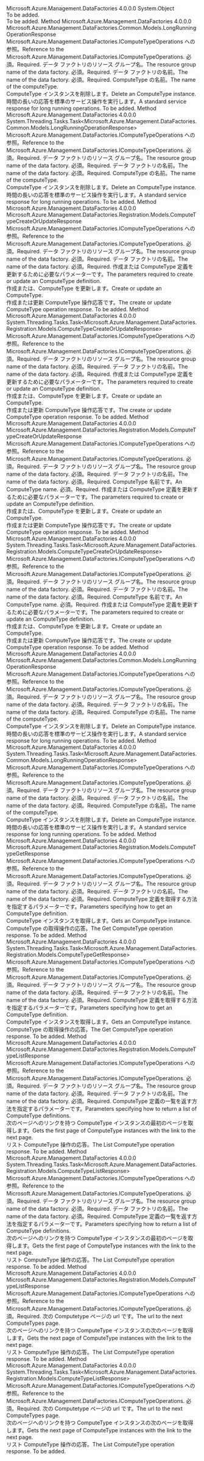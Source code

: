 <Type Name="ComputeTypeOperationsExtensions" FullName="Microsoft.Azure.Management.DataFactories.ComputeTypeOperationsExtensions">
  <TypeSignature Language="C#" Value="public static class ComputeTypeOperationsExtensions" />
  <TypeSignature Language="ILAsm" Value=".class public auto ansi abstract sealed beforefieldinit ComputeTypeOperationsExtensions extends System.Object" />
  <TypeSignature Language="DocId" Value="T:Microsoft.Azure.Management.DataFactories.ComputeTypeOperationsExtensions" />
  <TypeSignature Language="VB.NET" Value="Public Module ComputeTypeOperationsExtensions" />
  <TypeSignature Language="F#" Value="type ComputeTypeOperationsExtensions = class" />
  <AssemblyInfo>
    <AssemblyName>Microsoft.Azure.Management.DataFactories</AssemblyName>
    <AssemblyVersion>4.0.0.0</AssemblyVersion>
  </AssemblyInfo>
  <Base>
    <BaseTypeName>System.Object</BaseTypeName>
  </Base>
  <Interfaces />
  <Docs>
    <summary>To be added.</summary>
    <remarks>To be added.</remarks>
  </Docs>
  <Members>
    <Member MemberName="BeginDelete">
      <MemberSignature Language="C#" Value="public static Microsoft.Azure.Management.DataFactories.Common.Models.LongRunningOperationResponse BeginDelete (this Microsoft.Azure.Management.DataFactories.IComputeTypeOperations operations, string resourceGroupName, string dataFactoryName, string computeTypeName);" />
      <MemberSignature Language="ILAsm" Value=".method public static hidebysig class Microsoft.Azure.Management.DataFactories.Common.Models.LongRunningOperationResponse BeginDelete(class Microsoft.Azure.Management.DataFactories.IComputeTypeOperations operations, string resourceGroupName, string dataFactoryName, string computeTypeName) cil managed" />
      <MemberSignature Language="DocId" Value="M:Microsoft.Azure.Management.DataFactories.ComputeTypeOperationsExtensions.BeginDelete(Microsoft.Azure.Management.DataFactories.IComputeTypeOperations,System.String,System.String,System.String)" />
      <MemberSignature Language="VB.NET" Value="&lt;Extension()&gt;&#xA;Public Function BeginDelete (operations As IComputeTypeOperations, resourceGroupName As String, dataFactoryName As String, computeTypeName As String) As LongRunningOperationResponse" />
      <MemberSignature Language="F#" Value="static member BeginDelete : Microsoft.Azure.Management.DataFactories.IComputeTypeOperations * string * string * string -&gt; Microsoft.Azure.Management.DataFactories.Common.Models.LongRunningOperationResponse" Usage="Microsoft.Azure.Management.DataFactories.ComputeTypeOperationsExtensions.BeginDelete (operations, resourceGroupName, dataFactoryName, computeTypeName)" />
      <MemberType>Method</MemberType>
      <AssemblyInfo>
        <AssemblyName>Microsoft.Azure.Management.DataFactories</AssemblyName>
        <AssemblyVersion>4.0.0.0</AssemblyVersion>
      </AssemblyInfo>
      <ReturnValue>
        <ReturnType>Microsoft.Azure.Management.DataFactories.Common.Models.LongRunningOperationResponse</ReturnType>
      </ReturnValue>
      <Parameters>
        <Parameter Name="operations" Type="Microsoft.Azure.Management.DataFactories.IComputeTypeOperations" RefType="this" />
        <Parameter Name="resourceGroupName" Type="System.String" />
        <Parameter Name="dataFactoryName" Type="System.String" />
        <Parameter Name="computeTypeName" Type="System.String" />
      </Parameters>
      <Docs>
        <param name="operations">
            <span data-ttu-id="143b9-101">Microsoft.Azure.Management.DataFactories.IComputeTypeOperations への参照。</span><span class="sxs-lookup"><span data-stu-id="143b9-101">Reference to the Microsoft.Azure.Management.DataFactories.IComputeTypeOperations.</span></span>
            </param>
        <param name="resourceGroupName">
            <span data-ttu-id="143b9-102">必須。</span><span class="sxs-lookup"><span data-stu-id="143b9-102">Required.</span></span> <span data-ttu-id="143b9-103">データ ファクトリのリソース グループ名。</span><span class="sxs-lookup"><span data-stu-id="143b9-103">The resource group name of the data factory.</span></span>
            </param>
        <param name="dataFactoryName">
            <span data-ttu-id="143b9-104">必須。</span><span class="sxs-lookup"><span data-stu-id="143b9-104">Required.</span></span> <span data-ttu-id="143b9-105">データ ファクトリの名前。</span><span class="sxs-lookup"><span data-stu-id="143b9-105">The name of the data factory.</span></span>
            </param>
        <param name="computeTypeName">
            <span data-ttu-id="143b9-106">必須。</span><span class="sxs-lookup"><span data-stu-id="143b9-106">Required.</span></span> <span data-ttu-id="143b9-107">ComputeType の名前。</span><span class="sxs-lookup"><span data-stu-id="143b9-107">The name of the computeType.</span></span>
            </param>
        <summary>
            <span data-ttu-id="143b9-108">ComputeType インスタンスを削除します。</span><span class="sxs-lookup"><span data-stu-id="143b9-108">Delete an ComputeType instance.</span></span>
            </summary>
        <returns>
            <span data-ttu-id="143b9-109">時間の長いの応答を標準のサービス操作を実行します。</span><span class="sxs-lookup"><span data-stu-id="143b9-109">A standard service response for long running operations.</span></span>
            </returns>
        <remarks>To be added.</remarks>
      </Docs>
    </Member>
    <Member MemberName="BeginDeleteAsync">
      <MemberSignature Language="C#" Value="public static System.Threading.Tasks.Task&lt;Microsoft.Azure.Management.DataFactories.Common.Models.LongRunningOperationResponse&gt; BeginDeleteAsync (this Microsoft.Azure.Management.DataFactories.IComputeTypeOperations operations, string resourceGroupName, string dataFactoryName, string computeTypeName);" />
      <MemberSignature Language="ILAsm" Value=".method public static hidebysig class System.Threading.Tasks.Task`1&lt;class Microsoft.Azure.Management.DataFactories.Common.Models.LongRunningOperationResponse&gt; BeginDeleteAsync(class Microsoft.Azure.Management.DataFactories.IComputeTypeOperations operations, string resourceGroupName, string dataFactoryName, string computeTypeName) cil managed" />
      <MemberSignature Language="DocId" Value="M:Microsoft.Azure.Management.DataFactories.ComputeTypeOperationsExtensions.BeginDeleteAsync(Microsoft.Azure.Management.DataFactories.IComputeTypeOperations,System.String,System.String,System.String)" />
      <MemberSignature Language="VB.NET" Value="&lt;Extension()&gt;&#xA;Public Function BeginDeleteAsync (operations As IComputeTypeOperations, resourceGroupName As String, dataFactoryName As String, computeTypeName As String) As Task(Of LongRunningOperationResponse)" />
      <MemberSignature Language="F#" Value="static member BeginDeleteAsync : Microsoft.Azure.Management.DataFactories.IComputeTypeOperations * string * string * string -&gt; System.Threading.Tasks.Task&lt;Microsoft.Azure.Management.DataFactories.Common.Models.LongRunningOperationResponse&gt;" Usage="Microsoft.Azure.Management.DataFactories.ComputeTypeOperationsExtensions.BeginDeleteAsync (operations, resourceGroupName, dataFactoryName, computeTypeName)" />
      <MemberType>Method</MemberType>
      <AssemblyInfo>
        <AssemblyName>Microsoft.Azure.Management.DataFactories</AssemblyName>
        <AssemblyVersion>4.0.0.0</AssemblyVersion>
      </AssemblyInfo>
      <ReturnValue>
        <ReturnType>System.Threading.Tasks.Task&lt;Microsoft.Azure.Management.DataFactories.Common.Models.LongRunningOperationResponse&gt;</ReturnType>
      </ReturnValue>
      <Parameters>
        <Parameter Name="operations" Type="Microsoft.Azure.Management.DataFactories.IComputeTypeOperations" RefType="this" />
        <Parameter Name="resourceGroupName" Type="System.String" />
        <Parameter Name="dataFactoryName" Type="System.String" />
        <Parameter Name="computeTypeName" Type="System.String" />
      </Parameters>
      <Docs>
        <param name="operations">
            <span data-ttu-id="143b9-110">Microsoft.Azure.Management.DataFactories.IComputeTypeOperations への参照。</span><span class="sxs-lookup"><span data-stu-id="143b9-110">Reference to the Microsoft.Azure.Management.DataFactories.IComputeTypeOperations.</span></span>
            </param>
        <param name="resourceGroupName">
            <span data-ttu-id="143b9-111">必須。</span><span class="sxs-lookup"><span data-stu-id="143b9-111">Required.</span></span> <span data-ttu-id="143b9-112">データ ファクトリのリソース グループ名。</span><span class="sxs-lookup"><span data-stu-id="143b9-112">The resource group name of the data factory.</span></span>
            </param>
        <param name="dataFactoryName">
            <span data-ttu-id="143b9-113">必須。</span><span class="sxs-lookup"><span data-stu-id="143b9-113">Required.</span></span> <span data-ttu-id="143b9-114">データ ファクトリの名前。</span><span class="sxs-lookup"><span data-stu-id="143b9-114">The name of the data factory.</span></span>
            </param>
        <param name="computeTypeName">
            <span data-ttu-id="143b9-115">必須。</span><span class="sxs-lookup"><span data-stu-id="143b9-115">Required.</span></span> <span data-ttu-id="143b9-116">ComputeType の名前。</span><span class="sxs-lookup"><span data-stu-id="143b9-116">The name of the computeType.</span></span>
            </param>
        <summary>
            <span data-ttu-id="143b9-117">ComputeType インスタンスを削除します。</span><span class="sxs-lookup"><span data-stu-id="143b9-117">Delete an ComputeType instance.</span></span>
            </summary>
        <returns>
            <span data-ttu-id="143b9-118">時間の長いの応答を標準のサービス操作を実行します。</span><span class="sxs-lookup"><span data-stu-id="143b9-118">A standard service response for long running operations.</span></span>
            </returns>
        <remarks>To be added.</remarks>
      </Docs>
    </Member>
    <Member MemberName="CreateOrUpdate">
      <MemberSignature Language="C#" Value="public static Microsoft.Azure.Management.DataFactories.Registration.Models.ComputeTypeCreateOrUpdateResponse CreateOrUpdate (this Microsoft.Azure.Management.DataFactories.IComputeTypeOperations operations, string resourceGroupName, string dataFactoryName, Microsoft.Azure.Management.DataFactories.Registration.Models.ComputeTypeCreateOrUpdateParameters parameters);" />
      <MemberSignature Language="ILAsm" Value=".method public static hidebysig class Microsoft.Azure.Management.DataFactories.Registration.Models.ComputeTypeCreateOrUpdateResponse CreateOrUpdate(class Microsoft.Azure.Management.DataFactories.IComputeTypeOperations operations, string resourceGroupName, string dataFactoryName, class Microsoft.Azure.Management.DataFactories.Registration.Models.ComputeTypeCreateOrUpdateParameters parameters) cil managed" />
      <MemberSignature Language="DocId" Value="M:Microsoft.Azure.Management.DataFactories.ComputeTypeOperationsExtensions.CreateOrUpdate(Microsoft.Azure.Management.DataFactories.IComputeTypeOperations,System.String,System.String,Microsoft.Azure.Management.DataFactories.Registration.Models.ComputeTypeCreateOrUpdateParameters)" />
      <MemberSignature Language="VB.NET" Value="&lt;Extension()&gt;&#xA;Public Function CreateOrUpdate (operations As IComputeTypeOperations, resourceGroupName As String, dataFactoryName As String, parameters As ComputeTypeCreateOrUpdateParameters) As ComputeTypeCreateOrUpdateResponse" />
      <MemberSignature Language="F#" Value="static member CreateOrUpdate : Microsoft.Azure.Management.DataFactories.IComputeTypeOperations * string * string * Microsoft.Azure.Management.DataFactories.Registration.Models.ComputeTypeCreateOrUpdateParameters -&gt; Microsoft.Azure.Management.DataFactories.Registration.Models.ComputeTypeCreateOrUpdateResponse" Usage="Microsoft.Azure.Management.DataFactories.ComputeTypeOperationsExtensions.CreateOrUpdate (operations, resourceGroupName, dataFactoryName, parameters)" />
      <MemberType>Method</MemberType>
      <AssemblyInfo>
        <AssemblyName>Microsoft.Azure.Management.DataFactories</AssemblyName>
        <AssemblyVersion>4.0.0.0</AssemblyVersion>
      </AssemblyInfo>
      <ReturnValue>
        <ReturnType>Microsoft.Azure.Management.DataFactories.Registration.Models.ComputeTypeCreateOrUpdateResponse</ReturnType>
      </ReturnValue>
      <Parameters>
        <Parameter Name="operations" Type="Microsoft.Azure.Management.DataFactories.IComputeTypeOperations" RefType="this" />
        <Parameter Name="resourceGroupName" Type="System.String" />
        <Parameter Name="dataFactoryName" Type="System.String" />
        <Parameter Name="parameters" Type="Microsoft.Azure.Management.DataFactories.Registration.Models.ComputeTypeCreateOrUpdateParameters" />
      </Parameters>
      <Docs>
        <param name="operations">
            <span data-ttu-id="143b9-119">Microsoft.Azure.Management.DataFactories.IComputeTypeOperations への参照。</span><span class="sxs-lookup"><span data-stu-id="143b9-119">Reference to the Microsoft.Azure.Management.DataFactories.IComputeTypeOperations.</span></span>
            </param>
        <param name="resourceGroupName">
            <span data-ttu-id="143b9-120">必須。</span><span class="sxs-lookup"><span data-stu-id="143b9-120">Required.</span></span> <span data-ttu-id="143b9-121">データ ファクトリのリソース グループ名。</span><span class="sxs-lookup"><span data-stu-id="143b9-121">The resource group name of the data factory.</span></span>
            </param>
        <param name="dataFactoryName">
            <span data-ttu-id="143b9-122">必須。</span><span class="sxs-lookup"><span data-stu-id="143b9-122">Required.</span></span> <span data-ttu-id="143b9-123">データ ファクトリの名前。</span><span class="sxs-lookup"><span data-stu-id="143b9-123">The name of the data factory.</span></span>
            </param>
        <param name="parameters">
            <span data-ttu-id="143b9-124">必須。</span><span class="sxs-lookup"><span data-stu-id="143b9-124">Required.</span></span> <span data-ttu-id="143b9-125">作成または ComputeType 定義を更新するために必要なパラメーターです。</span><span class="sxs-lookup"><span data-stu-id="143b9-125">The parameters required to create or update an ComputeType definition.</span></span>
            </param>
        <summary>
            <span data-ttu-id="143b9-126">作成または、ComputeType を更新します。</span><span class="sxs-lookup"><span data-stu-id="143b9-126">Create or update an ComputeType.</span></span>
            </summary>
        <returns>
            <span data-ttu-id="143b9-127">作成または更新 ComputeType 操作応答です。</span><span class="sxs-lookup"><span data-stu-id="143b9-127">The create or update ComputeType operation response.</span></span>
            </returns>
        <remarks>To be added.</remarks>
      </Docs>
    </Member>
    <Member MemberName="CreateOrUpdateAsync">
      <MemberSignature Language="C#" Value="public static System.Threading.Tasks.Task&lt;Microsoft.Azure.Management.DataFactories.Registration.Models.ComputeTypeCreateOrUpdateResponse&gt; CreateOrUpdateAsync (this Microsoft.Azure.Management.DataFactories.IComputeTypeOperations operations, string resourceGroupName, string dataFactoryName, Microsoft.Azure.Management.DataFactories.Registration.Models.ComputeTypeCreateOrUpdateParameters parameters);" />
      <MemberSignature Language="ILAsm" Value=".method public static hidebysig class System.Threading.Tasks.Task`1&lt;class Microsoft.Azure.Management.DataFactories.Registration.Models.ComputeTypeCreateOrUpdateResponse&gt; CreateOrUpdateAsync(class Microsoft.Azure.Management.DataFactories.IComputeTypeOperations operations, string resourceGroupName, string dataFactoryName, class Microsoft.Azure.Management.DataFactories.Registration.Models.ComputeTypeCreateOrUpdateParameters parameters) cil managed" />
      <MemberSignature Language="DocId" Value="M:Microsoft.Azure.Management.DataFactories.ComputeTypeOperationsExtensions.CreateOrUpdateAsync(Microsoft.Azure.Management.DataFactories.IComputeTypeOperations,System.String,System.String,Microsoft.Azure.Management.DataFactories.Registration.Models.ComputeTypeCreateOrUpdateParameters)" />
      <MemberSignature Language="VB.NET" Value="&lt;Extension()&gt;&#xA;Public Function CreateOrUpdateAsync (operations As IComputeTypeOperations, resourceGroupName As String, dataFactoryName As String, parameters As ComputeTypeCreateOrUpdateParameters) As Task(Of ComputeTypeCreateOrUpdateResponse)" />
      <MemberSignature Language="F#" Value="static member CreateOrUpdateAsync : Microsoft.Azure.Management.DataFactories.IComputeTypeOperations * string * string * Microsoft.Azure.Management.DataFactories.Registration.Models.ComputeTypeCreateOrUpdateParameters -&gt; System.Threading.Tasks.Task&lt;Microsoft.Azure.Management.DataFactories.Registration.Models.ComputeTypeCreateOrUpdateResponse&gt;" Usage="Microsoft.Azure.Management.DataFactories.ComputeTypeOperationsExtensions.CreateOrUpdateAsync (operations, resourceGroupName, dataFactoryName, parameters)" />
      <MemberType>Method</MemberType>
      <AssemblyInfo>
        <AssemblyName>Microsoft.Azure.Management.DataFactories</AssemblyName>
        <AssemblyVersion>4.0.0.0</AssemblyVersion>
      </AssemblyInfo>
      <ReturnValue>
        <ReturnType>System.Threading.Tasks.Task&lt;Microsoft.Azure.Management.DataFactories.Registration.Models.ComputeTypeCreateOrUpdateResponse&gt;</ReturnType>
      </ReturnValue>
      <Parameters>
        <Parameter Name="operations" Type="Microsoft.Azure.Management.DataFactories.IComputeTypeOperations" RefType="this" />
        <Parameter Name="resourceGroupName" Type="System.String" />
        <Parameter Name="dataFactoryName" Type="System.String" />
        <Parameter Name="parameters" Type="Microsoft.Azure.Management.DataFactories.Registration.Models.ComputeTypeCreateOrUpdateParameters" />
      </Parameters>
      <Docs>
        <param name="operations">
            <span data-ttu-id="143b9-128">Microsoft.Azure.Management.DataFactories.IComputeTypeOperations への参照。</span><span class="sxs-lookup"><span data-stu-id="143b9-128">Reference to the Microsoft.Azure.Management.DataFactories.IComputeTypeOperations.</span></span>
            </param>
        <param name="resourceGroupName">
            <span data-ttu-id="143b9-129">必須。</span><span class="sxs-lookup"><span data-stu-id="143b9-129">Required.</span></span> <span data-ttu-id="143b9-130">データ ファクトリのリソース グループ名。</span><span class="sxs-lookup"><span data-stu-id="143b9-130">The resource group name of the data factory.</span></span>
            </param>
        <param name="dataFactoryName">
            <span data-ttu-id="143b9-131">必須。</span><span class="sxs-lookup"><span data-stu-id="143b9-131">Required.</span></span> <span data-ttu-id="143b9-132">データ ファクトリの名前。</span><span class="sxs-lookup"><span data-stu-id="143b9-132">The name of the data factory.</span></span>
            </param>
        <param name="parameters">
            <span data-ttu-id="143b9-133">必須。</span><span class="sxs-lookup"><span data-stu-id="143b9-133">Required.</span></span> <span data-ttu-id="143b9-134">作成または ComputeType 定義を更新するために必要なパラメーターです。</span><span class="sxs-lookup"><span data-stu-id="143b9-134">The parameters required to create or update an ComputeType definition.</span></span>
            </param>
        <summary>
            <span data-ttu-id="143b9-135">作成または、ComputeType を更新します。</span><span class="sxs-lookup"><span data-stu-id="143b9-135">Create or update an ComputeType.</span></span>
            </summary>
        <returns>
            <span data-ttu-id="143b9-136">作成または更新 ComputeType 操作応答です。</span><span class="sxs-lookup"><span data-stu-id="143b9-136">The create or update ComputeType operation response.</span></span>
            </returns>
        <remarks>To be added.</remarks>
      </Docs>
    </Member>
    <Member MemberName="CreateOrUpdateWithRawJsonContent">
      <MemberSignature Language="C#" Value="public static Microsoft.Azure.Management.DataFactories.Registration.Models.ComputeTypeCreateOrUpdateResponse CreateOrUpdateWithRawJsonContent (this Microsoft.Azure.Management.DataFactories.IComputeTypeOperations operations, string resourceGroupName, string dataFactoryName, string computeTypeName, Microsoft.Azure.Management.DataFactories.Registration.Models.ComputeTypeCreateOrUpdateWithRawJsonContentParameters parameters);" />
      <MemberSignature Language="ILAsm" Value=".method public static hidebysig class Microsoft.Azure.Management.DataFactories.Registration.Models.ComputeTypeCreateOrUpdateResponse CreateOrUpdateWithRawJsonContent(class Microsoft.Azure.Management.DataFactories.IComputeTypeOperations operations, string resourceGroupName, string dataFactoryName, string computeTypeName, class Microsoft.Azure.Management.DataFactories.Registration.Models.ComputeTypeCreateOrUpdateWithRawJsonContentParameters parameters) cil managed" />
      <MemberSignature Language="DocId" Value="M:Microsoft.Azure.Management.DataFactories.ComputeTypeOperationsExtensions.CreateOrUpdateWithRawJsonContent(Microsoft.Azure.Management.DataFactories.IComputeTypeOperations,System.String,System.String,System.String,Microsoft.Azure.Management.DataFactories.Registration.Models.ComputeTypeCreateOrUpdateWithRawJsonContentParameters)" />
      <MemberSignature Language="VB.NET" Value="&lt;Extension()&gt;&#xA;Public Function CreateOrUpdateWithRawJsonContent (operations As IComputeTypeOperations, resourceGroupName As String, dataFactoryName As String, computeTypeName As String, parameters As ComputeTypeCreateOrUpdateWithRawJsonContentParameters) As ComputeTypeCreateOrUpdateResponse" />
      <MemberSignature Language="F#" Value="static member CreateOrUpdateWithRawJsonContent : Microsoft.Azure.Management.DataFactories.IComputeTypeOperations * string * string * string * Microsoft.Azure.Management.DataFactories.Registration.Models.ComputeTypeCreateOrUpdateWithRawJsonContentParameters -&gt; Microsoft.Azure.Management.DataFactories.Registration.Models.ComputeTypeCreateOrUpdateResponse" Usage="Microsoft.Azure.Management.DataFactories.ComputeTypeOperationsExtensions.CreateOrUpdateWithRawJsonContent (operations, resourceGroupName, dataFactoryName, computeTypeName, parameters)" />
      <MemberType>Method</MemberType>
      <AssemblyInfo>
        <AssemblyName>Microsoft.Azure.Management.DataFactories</AssemblyName>
        <AssemblyVersion>4.0.0.0</AssemblyVersion>
      </AssemblyInfo>
      <ReturnValue>
        <ReturnType>Microsoft.Azure.Management.DataFactories.Registration.Models.ComputeTypeCreateOrUpdateResponse</ReturnType>
      </ReturnValue>
      <Parameters>
        <Parameter Name="operations" Type="Microsoft.Azure.Management.DataFactories.IComputeTypeOperations" RefType="this" />
        <Parameter Name="resourceGroupName" Type="System.String" />
        <Parameter Name="dataFactoryName" Type="System.String" />
        <Parameter Name="computeTypeName" Type="System.String" />
        <Parameter Name="parameters" Type="Microsoft.Azure.Management.DataFactories.Registration.Models.ComputeTypeCreateOrUpdateWithRawJsonContentParameters" />
      </Parameters>
      <Docs>
        <param name="operations">
            <span data-ttu-id="143b9-137">Microsoft.Azure.Management.DataFactories.IComputeTypeOperations への参照。</span><span class="sxs-lookup"><span data-stu-id="143b9-137">Reference to the Microsoft.Azure.Management.DataFactories.IComputeTypeOperations.</span></span>
            </param>
        <param name="resourceGroupName">
            <span data-ttu-id="143b9-138">必須。</span><span class="sxs-lookup"><span data-stu-id="143b9-138">Required.</span></span> <span data-ttu-id="143b9-139">データ ファクトリのリソース グループ名。</span><span class="sxs-lookup"><span data-stu-id="143b9-139">The resource group name of the data factory.</span></span>
            </param>
        <param name="dataFactoryName">
            <span data-ttu-id="143b9-140">必須。</span><span class="sxs-lookup"><span data-stu-id="143b9-140">Required.</span></span> <span data-ttu-id="143b9-141">データ ファクトリの名前。</span><span class="sxs-lookup"><span data-stu-id="143b9-141">The name of the data factory.</span></span>
            </param>
        <param name="computeTypeName">
            <span data-ttu-id="143b9-142">必須。</span><span class="sxs-lookup"><span data-stu-id="143b9-142">Required.</span></span> <span data-ttu-id="143b9-143">ComputeType 名前です。</span><span class="sxs-lookup"><span data-stu-id="143b9-143">An ComputeType name.</span></span>
            </param>
        <param name="parameters">
            <span data-ttu-id="143b9-144">必須。</span><span class="sxs-lookup"><span data-stu-id="143b9-144">Required.</span></span> <span data-ttu-id="143b9-145">作成または ComputeType 定義を更新するために必要なパラメーターです。</span><span class="sxs-lookup"><span data-stu-id="143b9-145">The parameters required to create or update an ComputeType definition.</span></span>
            </param>
        <summary>
            <span data-ttu-id="143b9-146">作成または、ComputeType を更新します。</span><span class="sxs-lookup"><span data-stu-id="143b9-146">Create or update an ComputeType.</span></span>
            </summary>
        <returns>
            <span data-ttu-id="143b9-147">作成または更新 ComputeType 操作応答です。</span><span class="sxs-lookup"><span data-stu-id="143b9-147">The create or update ComputeType operation response.</span></span>
            </returns>
        <remarks>To be added.</remarks>
      </Docs>
    </Member>
    <Member MemberName="CreateOrUpdateWithRawJsonContentAsync">
      <MemberSignature Language="C#" Value="public static System.Threading.Tasks.Task&lt;Microsoft.Azure.Management.DataFactories.Registration.Models.ComputeTypeCreateOrUpdateResponse&gt; CreateOrUpdateWithRawJsonContentAsync (this Microsoft.Azure.Management.DataFactories.IComputeTypeOperations operations, string resourceGroupName, string dataFactoryName, string computeTypeName, Microsoft.Azure.Management.DataFactories.Registration.Models.ComputeTypeCreateOrUpdateWithRawJsonContentParameters parameters);" />
      <MemberSignature Language="ILAsm" Value=".method public static hidebysig class System.Threading.Tasks.Task`1&lt;class Microsoft.Azure.Management.DataFactories.Registration.Models.ComputeTypeCreateOrUpdateResponse&gt; CreateOrUpdateWithRawJsonContentAsync(class Microsoft.Azure.Management.DataFactories.IComputeTypeOperations operations, string resourceGroupName, string dataFactoryName, string computeTypeName, class Microsoft.Azure.Management.DataFactories.Registration.Models.ComputeTypeCreateOrUpdateWithRawJsonContentParameters parameters) cil managed" />
      <MemberSignature Language="DocId" Value="M:Microsoft.Azure.Management.DataFactories.ComputeTypeOperationsExtensions.CreateOrUpdateWithRawJsonContentAsync(Microsoft.Azure.Management.DataFactories.IComputeTypeOperations,System.String,System.String,System.String,Microsoft.Azure.Management.DataFactories.Registration.Models.ComputeTypeCreateOrUpdateWithRawJsonContentParameters)" />
      <MemberSignature Language="VB.NET" Value="&lt;Extension()&gt;&#xA;Public Function CreateOrUpdateWithRawJsonContentAsync (operations As IComputeTypeOperations, resourceGroupName As String, dataFactoryName As String, computeTypeName As String, parameters As ComputeTypeCreateOrUpdateWithRawJsonContentParameters) As Task(Of ComputeTypeCreateOrUpdateResponse)" />
      <MemberSignature Language="F#" Value="static member CreateOrUpdateWithRawJsonContentAsync : Microsoft.Azure.Management.DataFactories.IComputeTypeOperations * string * string * string * Microsoft.Azure.Management.DataFactories.Registration.Models.ComputeTypeCreateOrUpdateWithRawJsonContentParameters -&gt; System.Threading.Tasks.Task&lt;Microsoft.Azure.Management.DataFactories.Registration.Models.ComputeTypeCreateOrUpdateResponse&gt;" Usage="Microsoft.Azure.Management.DataFactories.ComputeTypeOperationsExtensions.CreateOrUpdateWithRawJsonContentAsync (operations, resourceGroupName, dataFactoryName, computeTypeName, parameters)" />
      <MemberType>Method</MemberType>
      <AssemblyInfo>
        <AssemblyName>Microsoft.Azure.Management.DataFactories</AssemblyName>
        <AssemblyVersion>4.0.0.0</AssemblyVersion>
      </AssemblyInfo>
      <ReturnValue>
        <ReturnType>System.Threading.Tasks.Task&lt;Microsoft.Azure.Management.DataFactories.Registration.Models.ComputeTypeCreateOrUpdateResponse&gt;</ReturnType>
      </ReturnValue>
      <Parameters>
        <Parameter Name="operations" Type="Microsoft.Azure.Management.DataFactories.IComputeTypeOperations" RefType="this" />
        <Parameter Name="resourceGroupName" Type="System.String" />
        <Parameter Name="dataFactoryName" Type="System.String" />
        <Parameter Name="computeTypeName" Type="System.String" />
        <Parameter Name="parameters" Type="Microsoft.Azure.Management.DataFactories.Registration.Models.ComputeTypeCreateOrUpdateWithRawJsonContentParameters" />
      </Parameters>
      <Docs>
        <param name="operations">
            <span data-ttu-id="143b9-148">Microsoft.Azure.Management.DataFactories.IComputeTypeOperations への参照。</span><span class="sxs-lookup"><span data-stu-id="143b9-148">Reference to the Microsoft.Azure.Management.DataFactories.IComputeTypeOperations.</span></span>
            </param>
        <param name="resourceGroupName">
            <span data-ttu-id="143b9-149">必須。</span><span class="sxs-lookup"><span data-stu-id="143b9-149">Required.</span></span> <span data-ttu-id="143b9-150">データ ファクトリのリソース グループ名。</span><span class="sxs-lookup"><span data-stu-id="143b9-150">The resource group name of the data factory.</span></span>
            </param>
        <param name="dataFactoryName">
            <span data-ttu-id="143b9-151">必須。</span><span class="sxs-lookup"><span data-stu-id="143b9-151">Required.</span></span> <span data-ttu-id="143b9-152">データ ファクトリの名前。</span><span class="sxs-lookup"><span data-stu-id="143b9-152">The name of the data factory.</span></span>
            </param>
        <param name="computeTypeName">
            <span data-ttu-id="143b9-153">必須。</span><span class="sxs-lookup"><span data-stu-id="143b9-153">Required.</span></span> <span data-ttu-id="143b9-154">ComputeType 名前です。</span><span class="sxs-lookup"><span data-stu-id="143b9-154">An ComputeType name.</span></span>
            </param>
        <param name="parameters">
            <span data-ttu-id="143b9-155">必須。</span><span class="sxs-lookup"><span data-stu-id="143b9-155">Required.</span></span> <span data-ttu-id="143b9-156">作成または ComputeType 定義を更新するために必要なパラメーターです。</span><span class="sxs-lookup"><span data-stu-id="143b9-156">The parameters required to create or update an ComputeType definition.</span></span>
            </param>
        <summary>
            <span data-ttu-id="143b9-157">作成または、ComputeType を更新します。</span><span class="sxs-lookup"><span data-stu-id="143b9-157">Create or update an ComputeType.</span></span>
            </summary>
        <returns>
            <span data-ttu-id="143b9-158">作成または更新 ComputeType 操作応答です。</span><span class="sxs-lookup"><span data-stu-id="143b9-158">The create or update ComputeType operation response.</span></span>
            </returns>
        <remarks>To be added.</remarks>
      </Docs>
    </Member>
    <Member MemberName="Delete">
      <MemberSignature Language="C#" Value="public static Microsoft.Azure.Management.DataFactories.Common.Models.LongRunningOperationResponse Delete (this Microsoft.Azure.Management.DataFactories.IComputeTypeOperations operations, string resourceGroupName, string dataFactoryName, string computeTypeName);" />
      <MemberSignature Language="ILAsm" Value=".method public static hidebysig class Microsoft.Azure.Management.DataFactories.Common.Models.LongRunningOperationResponse Delete(class Microsoft.Azure.Management.DataFactories.IComputeTypeOperations operations, string resourceGroupName, string dataFactoryName, string computeTypeName) cil managed" />
      <MemberSignature Language="DocId" Value="M:Microsoft.Azure.Management.DataFactories.ComputeTypeOperationsExtensions.Delete(Microsoft.Azure.Management.DataFactories.IComputeTypeOperations,System.String,System.String,System.String)" />
      <MemberSignature Language="VB.NET" Value="&lt;Extension()&gt;&#xA;Public Function Delete (operations As IComputeTypeOperations, resourceGroupName As String, dataFactoryName As String, computeTypeName As String) As LongRunningOperationResponse" />
      <MemberSignature Language="F#" Value="static member Delete : Microsoft.Azure.Management.DataFactories.IComputeTypeOperations * string * string * string -&gt; Microsoft.Azure.Management.DataFactories.Common.Models.LongRunningOperationResponse" Usage="Microsoft.Azure.Management.DataFactories.ComputeTypeOperationsExtensions.Delete (operations, resourceGroupName, dataFactoryName, computeTypeName)" />
      <MemberType>Method</MemberType>
      <AssemblyInfo>
        <AssemblyName>Microsoft.Azure.Management.DataFactories</AssemblyName>
        <AssemblyVersion>4.0.0.0</AssemblyVersion>
      </AssemblyInfo>
      <ReturnValue>
        <ReturnType>Microsoft.Azure.Management.DataFactories.Common.Models.LongRunningOperationResponse</ReturnType>
      </ReturnValue>
      <Parameters>
        <Parameter Name="operations" Type="Microsoft.Azure.Management.DataFactories.IComputeTypeOperations" RefType="this" />
        <Parameter Name="resourceGroupName" Type="System.String" />
        <Parameter Name="dataFactoryName" Type="System.String" />
        <Parameter Name="computeTypeName" Type="System.String" />
      </Parameters>
      <Docs>
        <param name="operations">
            <span data-ttu-id="143b9-159">Microsoft.Azure.Management.DataFactories.IComputeTypeOperations への参照。</span><span class="sxs-lookup"><span data-stu-id="143b9-159">Reference to the Microsoft.Azure.Management.DataFactories.IComputeTypeOperations.</span></span>
            </param>
        <param name="resourceGroupName">
            <span data-ttu-id="143b9-160">必須。</span><span class="sxs-lookup"><span data-stu-id="143b9-160">Required.</span></span> <span data-ttu-id="143b9-161">データ ファクトリのリソース グループ名。</span><span class="sxs-lookup"><span data-stu-id="143b9-161">The resource group name of the data factory.</span></span>
            </param>
        <param name="dataFactoryName">
            <span data-ttu-id="143b9-162">必須。</span><span class="sxs-lookup"><span data-stu-id="143b9-162">Required.</span></span> <span data-ttu-id="143b9-163">データ ファクトリの名前。</span><span class="sxs-lookup"><span data-stu-id="143b9-163">The name of the data factory.</span></span>
            </param>
        <param name="computeTypeName">
            <span data-ttu-id="143b9-164">必須。</span><span class="sxs-lookup"><span data-stu-id="143b9-164">Required.</span></span> <span data-ttu-id="143b9-165">ComputeType の名前。</span><span class="sxs-lookup"><span data-stu-id="143b9-165">The name of the computeType.</span></span>
            </param>
        <summary>
            <span data-ttu-id="143b9-166">ComputeType インスタンスを削除します。</span><span class="sxs-lookup"><span data-stu-id="143b9-166">Delete an ComputeType instance.</span></span>
            </summary>
        <returns>
            <span data-ttu-id="143b9-167">時間の長いの応答を標準のサービス操作を実行します。</span><span class="sxs-lookup"><span data-stu-id="143b9-167">A standard service response for long running operations.</span></span>
            </returns>
        <remarks>To be added.</remarks>
      </Docs>
    </Member>
    <Member MemberName="DeleteAsync">
      <MemberSignature Language="C#" Value="public static System.Threading.Tasks.Task&lt;Microsoft.Azure.Management.DataFactories.Common.Models.LongRunningOperationResponse&gt; DeleteAsync (this Microsoft.Azure.Management.DataFactories.IComputeTypeOperations operations, string resourceGroupName, string dataFactoryName, string computeTypeName);" />
      <MemberSignature Language="ILAsm" Value=".method public static hidebysig class System.Threading.Tasks.Task`1&lt;class Microsoft.Azure.Management.DataFactories.Common.Models.LongRunningOperationResponse&gt; DeleteAsync(class Microsoft.Azure.Management.DataFactories.IComputeTypeOperations operations, string resourceGroupName, string dataFactoryName, string computeTypeName) cil managed" />
      <MemberSignature Language="DocId" Value="M:Microsoft.Azure.Management.DataFactories.ComputeTypeOperationsExtensions.DeleteAsync(Microsoft.Azure.Management.DataFactories.IComputeTypeOperations,System.String,System.String,System.String)" />
      <MemberSignature Language="VB.NET" Value="&lt;Extension()&gt;&#xA;Public Function DeleteAsync (operations As IComputeTypeOperations, resourceGroupName As String, dataFactoryName As String, computeTypeName As String) As Task(Of LongRunningOperationResponse)" />
      <MemberSignature Language="F#" Value="static member DeleteAsync : Microsoft.Azure.Management.DataFactories.IComputeTypeOperations * string * string * string -&gt; System.Threading.Tasks.Task&lt;Microsoft.Azure.Management.DataFactories.Common.Models.LongRunningOperationResponse&gt;" Usage="Microsoft.Azure.Management.DataFactories.ComputeTypeOperationsExtensions.DeleteAsync (operations, resourceGroupName, dataFactoryName, computeTypeName)" />
      <MemberType>Method</MemberType>
      <AssemblyInfo>
        <AssemblyName>Microsoft.Azure.Management.DataFactories</AssemblyName>
        <AssemblyVersion>4.0.0.0</AssemblyVersion>
      </AssemblyInfo>
      <ReturnValue>
        <ReturnType>System.Threading.Tasks.Task&lt;Microsoft.Azure.Management.DataFactories.Common.Models.LongRunningOperationResponse&gt;</ReturnType>
      </ReturnValue>
      <Parameters>
        <Parameter Name="operations" Type="Microsoft.Azure.Management.DataFactories.IComputeTypeOperations" RefType="this" />
        <Parameter Name="resourceGroupName" Type="System.String" />
        <Parameter Name="dataFactoryName" Type="System.String" />
        <Parameter Name="computeTypeName" Type="System.String" />
      </Parameters>
      <Docs>
        <param name="operations">
            <span data-ttu-id="143b9-168">Microsoft.Azure.Management.DataFactories.IComputeTypeOperations への参照。</span><span class="sxs-lookup"><span data-stu-id="143b9-168">Reference to the Microsoft.Azure.Management.DataFactories.IComputeTypeOperations.</span></span>
            </param>
        <param name="resourceGroupName">
            <span data-ttu-id="143b9-169">必須。</span><span class="sxs-lookup"><span data-stu-id="143b9-169">Required.</span></span> <span data-ttu-id="143b9-170">データ ファクトリのリソース グループ名。</span><span class="sxs-lookup"><span data-stu-id="143b9-170">The resource group name of the data factory.</span></span>
            </param>
        <param name="dataFactoryName">
            <span data-ttu-id="143b9-171">必須。</span><span class="sxs-lookup"><span data-stu-id="143b9-171">Required.</span></span> <span data-ttu-id="143b9-172">データ ファクトリの名前。</span><span class="sxs-lookup"><span data-stu-id="143b9-172">The name of the data factory.</span></span>
            </param>
        <param name="computeTypeName">
            <span data-ttu-id="143b9-173">必須。</span><span class="sxs-lookup"><span data-stu-id="143b9-173">Required.</span></span> <span data-ttu-id="143b9-174">ComputeType の名前。</span><span class="sxs-lookup"><span data-stu-id="143b9-174">The name of the computeType.</span></span>
            </param>
        <summary>
            <span data-ttu-id="143b9-175">ComputeType インスタンスを削除します。</span><span class="sxs-lookup"><span data-stu-id="143b9-175">Delete an ComputeType instance.</span></span>
            </summary>
        <returns>
            <span data-ttu-id="143b9-176">時間の長いの応答を標準のサービス操作を実行します。</span><span class="sxs-lookup"><span data-stu-id="143b9-176">A standard service response for long running operations.</span></span>
            </returns>
        <remarks>To be added.</remarks>
      </Docs>
    </Member>
    <Member MemberName="Get">
      <MemberSignature Language="C#" Value="public static Microsoft.Azure.Management.DataFactories.Registration.Models.ComputeTypeGetResponse Get (this Microsoft.Azure.Management.DataFactories.IComputeTypeOperations operations, string resourceGroupName, string dataFactoryName, Microsoft.Azure.Management.DataFactories.Registration.Models.ComputeTypeGetParameters parameters);" />
      <MemberSignature Language="ILAsm" Value=".method public static hidebysig class Microsoft.Azure.Management.DataFactories.Registration.Models.ComputeTypeGetResponse Get(class Microsoft.Azure.Management.DataFactories.IComputeTypeOperations operations, string resourceGroupName, string dataFactoryName, class Microsoft.Azure.Management.DataFactories.Registration.Models.ComputeTypeGetParameters parameters) cil managed" />
      <MemberSignature Language="DocId" Value="M:Microsoft.Azure.Management.DataFactories.ComputeTypeOperationsExtensions.Get(Microsoft.Azure.Management.DataFactories.IComputeTypeOperations,System.String,System.String,Microsoft.Azure.Management.DataFactories.Registration.Models.ComputeTypeGetParameters)" />
      <MemberSignature Language="VB.NET" Value="&lt;Extension()&gt;&#xA;Public Function Get (operations As IComputeTypeOperations, resourceGroupName As String, dataFactoryName As String, parameters As ComputeTypeGetParameters) As ComputeTypeGetResponse" />
      <MemberSignature Language="F#" Value="static member Get : Microsoft.Azure.Management.DataFactories.IComputeTypeOperations * string * string * Microsoft.Azure.Management.DataFactories.Registration.Models.ComputeTypeGetParameters -&gt; Microsoft.Azure.Management.DataFactories.Registration.Models.ComputeTypeGetResponse" Usage="Microsoft.Azure.Management.DataFactories.ComputeTypeOperationsExtensions.Get (operations, resourceGroupName, dataFactoryName, parameters)" />
      <MemberType>Method</MemberType>
      <AssemblyInfo>
        <AssemblyName>Microsoft.Azure.Management.DataFactories</AssemblyName>
        <AssemblyVersion>4.0.0.0</AssemblyVersion>
      </AssemblyInfo>
      <ReturnValue>
        <ReturnType>Microsoft.Azure.Management.DataFactories.Registration.Models.ComputeTypeGetResponse</ReturnType>
      </ReturnValue>
      <Parameters>
        <Parameter Name="operations" Type="Microsoft.Azure.Management.DataFactories.IComputeTypeOperations" RefType="this" />
        <Parameter Name="resourceGroupName" Type="System.String" />
        <Parameter Name="dataFactoryName" Type="System.String" />
        <Parameter Name="parameters" Type="Microsoft.Azure.Management.DataFactories.Registration.Models.ComputeTypeGetParameters" />
      </Parameters>
      <Docs>
        <param name="operations">
            <span data-ttu-id="143b9-177">Microsoft.Azure.Management.DataFactories.IComputeTypeOperations への参照。</span><span class="sxs-lookup"><span data-stu-id="143b9-177">Reference to the Microsoft.Azure.Management.DataFactories.IComputeTypeOperations.</span></span>
            </param>
        <param name="resourceGroupName">
            <span data-ttu-id="143b9-178">必須。</span><span class="sxs-lookup"><span data-stu-id="143b9-178">Required.</span></span> <span data-ttu-id="143b9-179">データ ファクトリのリソース グループ名。</span><span class="sxs-lookup"><span data-stu-id="143b9-179">The resource group name of the data factory.</span></span>
            </param>
        <param name="dataFactoryName">
            <span data-ttu-id="143b9-180">必須。</span><span class="sxs-lookup"><span data-stu-id="143b9-180">Required.</span></span> <span data-ttu-id="143b9-181">データ ファクトリの名前。</span><span class="sxs-lookup"><span data-stu-id="143b9-181">The name of the data factory.</span></span>
            </param>
        <param name="parameters">
            <span data-ttu-id="143b9-182">必須。</span><span class="sxs-lookup"><span data-stu-id="143b9-182">Required.</span></span> <span data-ttu-id="143b9-183">ComputeType 定義を取得する方法を指定するパラメーターです。</span><span class="sxs-lookup"><span data-stu-id="143b9-183">Parameters specifying how to get an ComputeType definition.</span></span>
            </param>
        <summary>
            <span data-ttu-id="143b9-184">ComputeType インスタンスを取得します。</span><span class="sxs-lookup"><span data-stu-id="143b9-184">Gets an ComputeType instance.</span></span>
            </summary>
        <returns>
            <span data-ttu-id="143b9-185">ComputeType の取得操作の応答。</span><span class="sxs-lookup"><span data-stu-id="143b9-185">The Get ComputeType operation response.</span></span>
            </returns>
        <remarks>To be added.</remarks>
      </Docs>
    </Member>
    <Member MemberName="GetAsync">
      <MemberSignature Language="C#" Value="public static System.Threading.Tasks.Task&lt;Microsoft.Azure.Management.DataFactories.Registration.Models.ComputeTypeGetResponse&gt; GetAsync (this Microsoft.Azure.Management.DataFactories.IComputeTypeOperations operations, string resourceGroupName, string dataFactoryName, Microsoft.Azure.Management.DataFactories.Registration.Models.ComputeTypeGetParameters parameters);" />
      <MemberSignature Language="ILAsm" Value=".method public static hidebysig class System.Threading.Tasks.Task`1&lt;class Microsoft.Azure.Management.DataFactories.Registration.Models.ComputeTypeGetResponse&gt; GetAsync(class Microsoft.Azure.Management.DataFactories.IComputeTypeOperations operations, string resourceGroupName, string dataFactoryName, class Microsoft.Azure.Management.DataFactories.Registration.Models.ComputeTypeGetParameters parameters) cil managed" />
      <MemberSignature Language="DocId" Value="M:Microsoft.Azure.Management.DataFactories.ComputeTypeOperationsExtensions.GetAsync(Microsoft.Azure.Management.DataFactories.IComputeTypeOperations,System.String,System.String,Microsoft.Azure.Management.DataFactories.Registration.Models.ComputeTypeGetParameters)" />
      <MemberSignature Language="VB.NET" Value="&lt;Extension()&gt;&#xA;Public Function GetAsync (operations As IComputeTypeOperations, resourceGroupName As String, dataFactoryName As String, parameters As ComputeTypeGetParameters) As Task(Of ComputeTypeGetResponse)" />
      <MemberSignature Language="F#" Value="static member GetAsync : Microsoft.Azure.Management.DataFactories.IComputeTypeOperations * string * string * Microsoft.Azure.Management.DataFactories.Registration.Models.ComputeTypeGetParameters -&gt; System.Threading.Tasks.Task&lt;Microsoft.Azure.Management.DataFactories.Registration.Models.ComputeTypeGetResponse&gt;" Usage="Microsoft.Azure.Management.DataFactories.ComputeTypeOperationsExtensions.GetAsync (operations, resourceGroupName, dataFactoryName, parameters)" />
      <MemberType>Method</MemberType>
      <AssemblyInfo>
        <AssemblyName>Microsoft.Azure.Management.DataFactories</AssemblyName>
        <AssemblyVersion>4.0.0.0</AssemblyVersion>
      </AssemblyInfo>
      <ReturnValue>
        <ReturnType>System.Threading.Tasks.Task&lt;Microsoft.Azure.Management.DataFactories.Registration.Models.ComputeTypeGetResponse&gt;</ReturnType>
      </ReturnValue>
      <Parameters>
        <Parameter Name="operations" Type="Microsoft.Azure.Management.DataFactories.IComputeTypeOperations" RefType="this" />
        <Parameter Name="resourceGroupName" Type="System.String" />
        <Parameter Name="dataFactoryName" Type="System.String" />
        <Parameter Name="parameters" Type="Microsoft.Azure.Management.DataFactories.Registration.Models.ComputeTypeGetParameters" />
      </Parameters>
      <Docs>
        <param name="operations">
            <span data-ttu-id="143b9-186">Microsoft.Azure.Management.DataFactories.IComputeTypeOperations への参照。</span><span class="sxs-lookup"><span data-stu-id="143b9-186">Reference to the Microsoft.Azure.Management.DataFactories.IComputeTypeOperations.</span></span>
            </param>
        <param name="resourceGroupName">
            <span data-ttu-id="143b9-187">必須。</span><span class="sxs-lookup"><span data-stu-id="143b9-187">Required.</span></span> <span data-ttu-id="143b9-188">データ ファクトリのリソース グループ名。</span><span class="sxs-lookup"><span data-stu-id="143b9-188">The resource group name of the data factory.</span></span>
            </param>
        <param name="dataFactoryName">
            <span data-ttu-id="143b9-189">必須。</span><span class="sxs-lookup"><span data-stu-id="143b9-189">Required.</span></span> <span data-ttu-id="143b9-190">データ ファクトリの名前。</span><span class="sxs-lookup"><span data-stu-id="143b9-190">The name of the data factory.</span></span>
            </param>
        <param name="parameters">
            <span data-ttu-id="143b9-191">必須。</span><span class="sxs-lookup"><span data-stu-id="143b9-191">Required.</span></span> <span data-ttu-id="143b9-192">ComputeType 定義を取得する方法を指定するパラメーターです。</span><span class="sxs-lookup"><span data-stu-id="143b9-192">Parameters specifying how to get an ComputeType definition.</span></span>
            </param>
        <summary>
            <span data-ttu-id="143b9-193">ComputeType インスタンスを取得します。</span><span class="sxs-lookup"><span data-stu-id="143b9-193">Gets an ComputeType instance.</span></span>
            </summary>
        <returns>
            <span data-ttu-id="143b9-194">ComputeType の取得操作の応答。</span><span class="sxs-lookup"><span data-stu-id="143b9-194">The Get ComputeType operation response.</span></span>
            </returns>
        <remarks>To be added.</remarks>
      </Docs>
    </Member>
    <Member MemberName="List">
      <MemberSignature Language="C#" Value="public static Microsoft.Azure.Management.DataFactories.Registration.Models.ComputeTypeListResponse List (this Microsoft.Azure.Management.DataFactories.IComputeTypeOperations operations, string resourceGroupName, string dataFactoryName, Microsoft.Azure.Management.DataFactories.Registration.Models.ComputeTypeListParameters parameters);" />
      <MemberSignature Language="ILAsm" Value=".method public static hidebysig class Microsoft.Azure.Management.DataFactories.Registration.Models.ComputeTypeListResponse List(class Microsoft.Azure.Management.DataFactories.IComputeTypeOperations operations, string resourceGroupName, string dataFactoryName, class Microsoft.Azure.Management.DataFactories.Registration.Models.ComputeTypeListParameters parameters) cil managed" />
      <MemberSignature Language="DocId" Value="M:Microsoft.Azure.Management.DataFactories.ComputeTypeOperationsExtensions.List(Microsoft.Azure.Management.DataFactories.IComputeTypeOperations,System.String,System.String,Microsoft.Azure.Management.DataFactories.Registration.Models.ComputeTypeListParameters)" />
      <MemberSignature Language="VB.NET" Value="&lt;Extension()&gt;&#xA;Public Function List (operations As IComputeTypeOperations, resourceGroupName As String, dataFactoryName As String, parameters As ComputeTypeListParameters) As ComputeTypeListResponse" />
      <MemberSignature Language="F#" Value="static member List : Microsoft.Azure.Management.DataFactories.IComputeTypeOperations * string * string * Microsoft.Azure.Management.DataFactories.Registration.Models.ComputeTypeListParameters -&gt; Microsoft.Azure.Management.DataFactories.Registration.Models.ComputeTypeListResponse" Usage="Microsoft.Azure.Management.DataFactories.ComputeTypeOperationsExtensions.List (operations, resourceGroupName, dataFactoryName, parameters)" />
      <MemberType>Method</MemberType>
      <AssemblyInfo>
        <AssemblyName>Microsoft.Azure.Management.DataFactories</AssemblyName>
        <AssemblyVersion>4.0.0.0</AssemblyVersion>
      </AssemblyInfo>
      <ReturnValue>
        <ReturnType>Microsoft.Azure.Management.DataFactories.Registration.Models.ComputeTypeListResponse</ReturnType>
      </ReturnValue>
      <Parameters>
        <Parameter Name="operations" Type="Microsoft.Azure.Management.DataFactories.IComputeTypeOperations" RefType="this" />
        <Parameter Name="resourceGroupName" Type="System.String" />
        <Parameter Name="dataFactoryName" Type="System.String" />
        <Parameter Name="parameters" Type="Microsoft.Azure.Management.DataFactories.Registration.Models.ComputeTypeListParameters" />
      </Parameters>
      <Docs>
        <param name="operations">
            <span data-ttu-id="143b9-195">Microsoft.Azure.Management.DataFactories.IComputeTypeOperations への参照。</span><span class="sxs-lookup"><span data-stu-id="143b9-195">Reference to the Microsoft.Azure.Management.DataFactories.IComputeTypeOperations.</span></span>
            </param>
        <param name="resourceGroupName">
            <span data-ttu-id="143b9-196">必須。</span><span class="sxs-lookup"><span data-stu-id="143b9-196">Required.</span></span> <span data-ttu-id="143b9-197">データ ファクトリのリソース グループ名。</span><span class="sxs-lookup"><span data-stu-id="143b9-197">The resource group name of the data factory.</span></span>
            </param>
        <param name="dataFactoryName">
            <span data-ttu-id="143b9-198">必須。</span><span class="sxs-lookup"><span data-stu-id="143b9-198">Required.</span></span> <span data-ttu-id="143b9-199">データ ファクトリの名前。</span><span class="sxs-lookup"><span data-stu-id="143b9-199">The name of the data factory.</span></span>
            </param>
        <param name="parameters">
            <span data-ttu-id="143b9-200">必須。</span><span class="sxs-lookup"><span data-stu-id="143b9-200">Required.</span></span> <span data-ttu-id="143b9-201">ComputeType 定義の一覧を返す方法を指定するパラメーターです。</span><span class="sxs-lookup"><span data-stu-id="143b9-201">Parameters specifying how to return a list of ComputeType definitions.</span></span>
            </param>
        <summary>
            <span data-ttu-id="143b9-202">次のページへのリンクを持つ ComputeType インスタンスの最初のページを取得します。</span><span class="sxs-lookup"><span data-stu-id="143b9-202">Gets the first page of ComputeType instances with the link to the next page.</span></span>
            </summary>
        <returns>
            <span data-ttu-id="143b9-203">リスト ComputeType 操作の応答。</span><span class="sxs-lookup"><span data-stu-id="143b9-203">The List ComputeType operation response.</span></span>
            </returns>
        <remarks>To be added.</remarks>
      </Docs>
    </Member>
    <Member MemberName="ListAsync">
      <MemberSignature Language="C#" Value="public static System.Threading.Tasks.Task&lt;Microsoft.Azure.Management.DataFactories.Registration.Models.ComputeTypeListResponse&gt; ListAsync (this Microsoft.Azure.Management.DataFactories.IComputeTypeOperations operations, string resourceGroupName, string dataFactoryName, Microsoft.Azure.Management.DataFactories.Registration.Models.ComputeTypeListParameters parameters);" />
      <MemberSignature Language="ILAsm" Value=".method public static hidebysig class System.Threading.Tasks.Task`1&lt;class Microsoft.Azure.Management.DataFactories.Registration.Models.ComputeTypeListResponse&gt; ListAsync(class Microsoft.Azure.Management.DataFactories.IComputeTypeOperations operations, string resourceGroupName, string dataFactoryName, class Microsoft.Azure.Management.DataFactories.Registration.Models.ComputeTypeListParameters parameters) cil managed" />
      <MemberSignature Language="DocId" Value="M:Microsoft.Azure.Management.DataFactories.ComputeTypeOperationsExtensions.ListAsync(Microsoft.Azure.Management.DataFactories.IComputeTypeOperations,System.String,System.String,Microsoft.Azure.Management.DataFactories.Registration.Models.ComputeTypeListParameters)" />
      <MemberSignature Language="VB.NET" Value="&lt;Extension()&gt;&#xA;Public Function ListAsync (operations As IComputeTypeOperations, resourceGroupName As String, dataFactoryName As String, parameters As ComputeTypeListParameters) As Task(Of ComputeTypeListResponse)" />
      <MemberSignature Language="F#" Value="static member ListAsync : Microsoft.Azure.Management.DataFactories.IComputeTypeOperations * string * string * Microsoft.Azure.Management.DataFactories.Registration.Models.ComputeTypeListParameters -&gt; System.Threading.Tasks.Task&lt;Microsoft.Azure.Management.DataFactories.Registration.Models.ComputeTypeListResponse&gt;" Usage="Microsoft.Azure.Management.DataFactories.ComputeTypeOperationsExtensions.ListAsync (operations, resourceGroupName, dataFactoryName, parameters)" />
      <MemberType>Method</MemberType>
      <AssemblyInfo>
        <AssemblyName>Microsoft.Azure.Management.DataFactories</AssemblyName>
        <AssemblyVersion>4.0.0.0</AssemblyVersion>
      </AssemblyInfo>
      <ReturnValue>
        <ReturnType>System.Threading.Tasks.Task&lt;Microsoft.Azure.Management.DataFactories.Registration.Models.ComputeTypeListResponse&gt;</ReturnType>
      </ReturnValue>
      <Parameters>
        <Parameter Name="operations" Type="Microsoft.Azure.Management.DataFactories.IComputeTypeOperations" RefType="this" />
        <Parameter Name="resourceGroupName" Type="System.String" />
        <Parameter Name="dataFactoryName" Type="System.String" />
        <Parameter Name="parameters" Type="Microsoft.Azure.Management.DataFactories.Registration.Models.ComputeTypeListParameters" />
      </Parameters>
      <Docs>
        <param name="operations">
            <span data-ttu-id="143b9-204">Microsoft.Azure.Management.DataFactories.IComputeTypeOperations への参照。</span><span class="sxs-lookup"><span data-stu-id="143b9-204">Reference to the Microsoft.Azure.Management.DataFactories.IComputeTypeOperations.</span></span>
            </param>
        <param name="resourceGroupName">
            <span data-ttu-id="143b9-205">必須。</span><span class="sxs-lookup"><span data-stu-id="143b9-205">Required.</span></span> <span data-ttu-id="143b9-206">データ ファクトリのリソース グループ名。</span><span class="sxs-lookup"><span data-stu-id="143b9-206">The resource group name of the data factory.</span></span>
            </param>
        <param name="dataFactoryName">
            <span data-ttu-id="143b9-207">必須。</span><span class="sxs-lookup"><span data-stu-id="143b9-207">Required.</span></span> <span data-ttu-id="143b9-208">データ ファクトリの名前。</span><span class="sxs-lookup"><span data-stu-id="143b9-208">The name of the data factory.</span></span>
            </param>
        <param name="parameters">
            <span data-ttu-id="143b9-209">必須。</span><span class="sxs-lookup"><span data-stu-id="143b9-209">Required.</span></span> <span data-ttu-id="143b9-210">ComputeType 定義の一覧を返す方法を指定するパラメーターです。</span><span class="sxs-lookup"><span data-stu-id="143b9-210">Parameters specifying how to return a list of ComputeType definitions.</span></span>
            </param>
        <summary>
            <span data-ttu-id="143b9-211">次のページへのリンクを持つ ComputeType インスタンスの最初のページを取得します。</span><span class="sxs-lookup"><span data-stu-id="143b9-211">Gets the first page of ComputeType instances with the link to the next page.</span></span>
            </summary>
        <returns>
            <span data-ttu-id="143b9-212">リスト ComputeType 操作の応答。</span><span class="sxs-lookup"><span data-stu-id="143b9-212">The List ComputeType operation response.</span></span>
            </returns>
        <remarks>To be added.</remarks>
      </Docs>
    </Member>
    <Member MemberName="ListNext">
      <MemberSignature Language="C#" Value="public static Microsoft.Azure.Management.DataFactories.Registration.Models.ComputeTypeListResponse ListNext (this Microsoft.Azure.Management.DataFactories.IComputeTypeOperations operations, string nextLink);" />
      <MemberSignature Language="ILAsm" Value=".method public static hidebysig class Microsoft.Azure.Management.DataFactories.Registration.Models.ComputeTypeListResponse ListNext(class Microsoft.Azure.Management.DataFactories.IComputeTypeOperations operations, string nextLink) cil managed" />
      <MemberSignature Language="DocId" Value="M:Microsoft.Azure.Management.DataFactories.ComputeTypeOperationsExtensions.ListNext(Microsoft.Azure.Management.DataFactories.IComputeTypeOperations,System.String)" />
      <MemberSignature Language="VB.NET" Value="&lt;Extension()&gt;&#xA;Public Function ListNext (operations As IComputeTypeOperations, nextLink As String) As ComputeTypeListResponse" />
      <MemberSignature Language="F#" Value="static member ListNext : Microsoft.Azure.Management.DataFactories.IComputeTypeOperations * string -&gt; Microsoft.Azure.Management.DataFactories.Registration.Models.ComputeTypeListResponse" Usage="Microsoft.Azure.Management.DataFactories.ComputeTypeOperationsExtensions.ListNext (operations, nextLink)" />
      <MemberType>Method</MemberType>
      <AssemblyInfo>
        <AssemblyName>Microsoft.Azure.Management.DataFactories</AssemblyName>
        <AssemblyVersion>4.0.0.0</AssemblyVersion>
      </AssemblyInfo>
      <ReturnValue>
        <ReturnType>Microsoft.Azure.Management.DataFactories.Registration.Models.ComputeTypeListResponse</ReturnType>
      </ReturnValue>
      <Parameters>
        <Parameter Name="operations" Type="Microsoft.Azure.Management.DataFactories.IComputeTypeOperations" RefType="this" />
        <Parameter Name="nextLink" Type="System.String" />
      </Parameters>
      <Docs>
        <param name="operations">
            <span data-ttu-id="143b9-213">Microsoft.Azure.Management.DataFactories.IComputeTypeOperations への参照。</span><span class="sxs-lookup"><span data-stu-id="143b9-213">Reference to the Microsoft.Azure.Management.DataFactories.IComputeTypeOperations.</span></span>
            </param>
        <param name="nextLink">
            <span data-ttu-id="143b9-214">必須。</span><span class="sxs-lookup"><span data-stu-id="143b9-214">Required.</span></span> <span data-ttu-id="143b9-215">次の Computetype ページの url です。</span><span class="sxs-lookup"><span data-stu-id="143b9-215">The url to the next ComputeTypes page.</span></span>
            </param>
        <summary>
            <span data-ttu-id="143b9-216">次のページへのリンクを持つ ComputeType インスタンスの次のページを取得します。</span><span class="sxs-lookup"><span data-stu-id="143b9-216">Gets the next page of ComputeType instances with the link to the next page.</span></span>
            </summary>
        <returns>
            <span data-ttu-id="143b9-217">リスト ComputeType 操作の応答。</span><span class="sxs-lookup"><span data-stu-id="143b9-217">The List ComputeType operation response.</span></span>
            </returns>
        <remarks>To be added.</remarks>
      </Docs>
    </Member>
    <Member MemberName="ListNextAsync">
      <MemberSignature Language="C#" Value="public static System.Threading.Tasks.Task&lt;Microsoft.Azure.Management.DataFactories.Registration.Models.ComputeTypeListResponse&gt; ListNextAsync (this Microsoft.Azure.Management.DataFactories.IComputeTypeOperations operations, string nextLink);" />
      <MemberSignature Language="ILAsm" Value=".method public static hidebysig class System.Threading.Tasks.Task`1&lt;class Microsoft.Azure.Management.DataFactories.Registration.Models.ComputeTypeListResponse&gt; ListNextAsync(class Microsoft.Azure.Management.DataFactories.IComputeTypeOperations operations, string nextLink) cil managed" />
      <MemberSignature Language="DocId" Value="M:Microsoft.Azure.Management.DataFactories.ComputeTypeOperationsExtensions.ListNextAsync(Microsoft.Azure.Management.DataFactories.IComputeTypeOperations,System.String)" />
      <MemberSignature Language="VB.NET" Value="&lt;Extension()&gt;&#xA;Public Function ListNextAsync (operations As IComputeTypeOperations, nextLink As String) As Task(Of ComputeTypeListResponse)" />
      <MemberSignature Language="F#" Value="static member ListNextAsync : Microsoft.Azure.Management.DataFactories.IComputeTypeOperations * string -&gt; System.Threading.Tasks.Task&lt;Microsoft.Azure.Management.DataFactories.Registration.Models.ComputeTypeListResponse&gt;" Usage="Microsoft.Azure.Management.DataFactories.ComputeTypeOperationsExtensions.ListNextAsync (operations, nextLink)" />
      <MemberType>Method</MemberType>
      <AssemblyInfo>
        <AssemblyName>Microsoft.Azure.Management.DataFactories</AssemblyName>
        <AssemblyVersion>4.0.0.0</AssemblyVersion>
      </AssemblyInfo>
      <ReturnValue>
        <ReturnType>System.Threading.Tasks.Task&lt;Microsoft.Azure.Management.DataFactories.Registration.Models.ComputeTypeListResponse&gt;</ReturnType>
      </ReturnValue>
      <Parameters>
        <Parameter Name="operations" Type="Microsoft.Azure.Management.DataFactories.IComputeTypeOperations" RefType="this" />
        <Parameter Name="nextLink" Type="System.String" />
      </Parameters>
      <Docs>
        <param name="operations">
            <span data-ttu-id="143b9-218">Microsoft.Azure.Management.DataFactories.IComputeTypeOperations への参照。</span><span class="sxs-lookup"><span data-stu-id="143b9-218">Reference to the Microsoft.Azure.Management.DataFactories.IComputeTypeOperations.</span></span>
            </param>
        <param name="nextLink">
            <span data-ttu-id="143b9-219">必須。</span><span class="sxs-lookup"><span data-stu-id="143b9-219">Required.</span></span> <span data-ttu-id="143b9-220">次の Computetype ページの url です。</span><span class="sxs-lookup"><span data-stu-id="143b9-220">The url to the next ComputeTypes page.</span></span>
            </param>
        <summary>
            <span data-ttu-id="143b9-221">次のページへのリンクを持つ ComputeType インスタンスの次のページを取得します。</span><span class="sxs-lookup"><span data-stu-id="143b9-221">Gets the next page of ComputeType instances with the link to the next page.</span></span>
            </summary>
        <returns>
            <span data-ttu-id="143b9-222">リスト ComputeType 操作の応答。</span><span class="sxs-lookup"><span data-stu-id="143b9-222">The List ComputeType operation response.</span></span>
            </returns>
        <remarks>To be added.</remarks>
      </Docs>
    </Member>
  </Members>
</Type>
